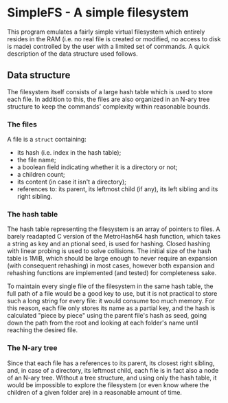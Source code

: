 SimpleFS - A simple filesystem
==============================

This program emulates a fairly simple virtual filesystem which entirely resides in the RAM (i.e. no real file is created or modified, no access to disk is made) controlled by the user with a limited set of commands. A quick description of the data structure used follows.

Data structure
--------------

The filesystem itself consists of a large hash table which is used to store each file. In addition to this, the files are also organized in an N-ary tree structure to keep the commands' complexity within reasonable bounds.

### The files

A file is a `struct` containing:
  - its hash (i.e. index in the hash table);
  - the file name;
  - a boolean field indicating whether it is a directory or not;
  - a children count;
  - its content (in case it isn't a directory);
  - references to: its parent, its leftmost child (if any), its left sibling and
    its right sibling.

### The hash table

The hash table representing the filesystem is an array of pointers to files. A barely readapted C version of the MetroHash64 hash function, which takes a string as key and an ptional seed, is used for hashing. Closed hashing with linear probing is used to solve collisions. The initial size of the hash table is 1MiB, which should be large enough to never require an expansion (with consequent rehashing) in most cases, however both expansion and rehashing functions are implemented (and tested) for completeness sake.

To maintain every single file of the filesystem in the same hash table, the full path of a file would be a good key to use, but it is not practical to store such a long string for every file: it would consume too much memory. For this reason, each file only stores its name as a partial key, and the hash is calculated "piece by piece" using the parent file's hash as seed, going down the path from the root and looking at each folder's name until reaching the desired file.

### The N-ary tree

Since that each file has a references to its parent, its closest right sibling, and, in case of a directory, its leftmost child, each file is in fact also a node of an N-ary tree. Without a tree structure, and using only the hash table, it would be impossible to explore the filesystem (or even know where the children of a given folder are) in a reasonable amount of time.
